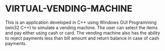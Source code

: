 # VIRTUAL-VENDING-MACHINE
This is an application developed in C++ using Windows GUI Programming (win32 C++) to simulate a vending machine. The user can select the items and pay either using cash or card. The vending machine also has the ability to reject payments less than bill amount and return balance in case of cash payments.
